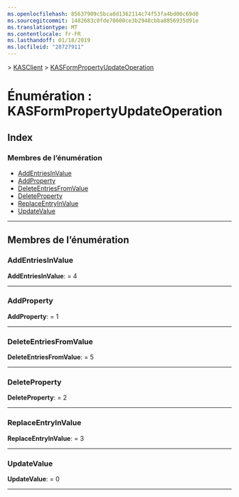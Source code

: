 ```yaml
---
ms.openlocfilehash: 85637909c5bca0d1362114c74f53fa4bd00c69d0
ms.sourcegitcommit: 1482683c0fde70600ce3b2948cbba8856935d91e
ms.translationtype: MT
ms.contentlocale: fr-FR
ms.lasthandoff: 01/18/2019
ms.locfileid: "28727911"
---
```

[](../README.md) > [KASClient](../modules/kasclient.md) > [KASFormPropertyUpdateOperation](../enums/kasclient.kasformpropertyupdateoperation.md)

# <a name="enumeration-kasformpropertyupdateoperation"></a>Énumération : KASFormPropertyUpdateOperation

## <a name="index"></a>Index

### <a name="enumeration-members"></a>Membres de l’énumération

* [AddEntriesInValue](kasclient.kasformpropertyupdateoperation.md#addentriesinvalue)
* [AddProperty](kasclient.kasformpropertyupdateoperation.md#addproperty)
* [DeleteEntriesFromValue](kasclient.kasformpropertyupdateoperation.md#deleteentriesfromvalue)
* [DeleteProperty](kasclient.kasformpropertyupdateoperation.md#deleteproperty)
* [ReplaceEntryInValue](kasclient.kasformpropertyupdateoperation.md#replaceentryinvalue)
* [UpdateValue](kasclient.kasformpropertyupdateoperation.md#updatevalue)

---

## <a name="enumeration-members"></a>Membres de l’énumération

<a id="addentriesinvalue"></a>

###  <a name="addentriesinvalue"></a>AddEntriesInValue

**AddEntriesInValue**: = 4

___

<a id="addproperty"></a>

###  <a name="addproperty"></a>AddProperty

**AddProperty**: = 1

___

<a id="deleteentriesfromvalue"></a>

###  <a name="deleteentriesfromvalue"></a>DeleteEntriesFromValue

**DeleteEntriesFromValue**: = 5

___

<a id="deleteproperty"></a>

###  <a name="deleteproperty"></a>DeleteProperty

**DeleteProperty**: = 2

___

<a id="replaceentryinvalue"></a>

###  <a name="replaceentryinvalue"></a>ReplaceEntryInValue

**ReplaceEntryInValue**: = 3

___

<a id="updatevalue"></a>

###  <a name="updatevalue"></a>UpdateValue

**UpdateValue**: = 0

___

